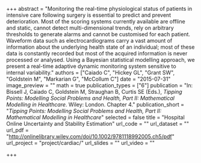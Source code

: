 +++
abstract = "Monitoring the real-time physiological status of patients in intensive care following surgery is essential to predict and prevent deterioration. Most of the scoring systems currently available are offline and static, cannot detect multi-dimensional trends, rely on arbitrary thresholds to generate alarms and cannot be customised for each patient. Waveform data such as electrocardiograms carry a vast amount of information about the underlying health state of an individual; most of these data is constantly recorded but most of the acquired information is never processed or analysed. Using a Bayesian statistical modelling approach, we present a real-time adaptive dynamic monitoring system sensitive to internal variability."
authors = ["Caiado C", "Hickey GL", "Grant SW", "Goldstein M", "Markarian G", "McCollum C"]
date = "2015-07-31"
image_preview = ""
math = true
publication_types = ["6"]
publication = "In: Bissell J, Caiado C, Goldstein M, Straughan B, Curtis SE (Eds.), *Tipping Points: Modelling Social Problems and Health, Part II: Mathematical Modelling in Healthcare*. Wiley: London. Chapter 4."
publication_short = "*Tipping Points: Modelling Social Problems and Health, Part II: Mathematical Modelling in Healthcare*"
selected = false
title = "Hospital Online Uncertainty and Stability Estimation"
url_code = ""
url_dataset = ""
url_pdf = "http://onlinelibrary.wiley.com/doi/10.1002/9781118992005.ch5/pdf"
url_project = "project/cardiac/"
url_slides = ""
url_video = ""

+++
